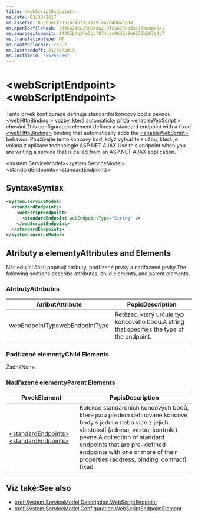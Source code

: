```yaml
---
title: <webScriptEndpoint>
ms.date: 03/30/2017
ms.assetid: 85cb5ecf-351b-45f3-aa29-aa2e4b64bcdd
ms.openlocfilehash: 3d95624c82388ed6219fc567dd2d3c17bedad7a1
ms.sourcegitcommit: 14355b4b2fe5bcf874cac96d0a9e6376b567e4c7
ms.translationtype: MT
ms.contentlocale: cs-CZ
ms.lasthandoff: 01/30/2019
ms.locfileid: "55255286"
---
```

# <a name="webscriptendpoint"></a><span data-ttu-id="96046-101">\<webScriptEndpoint></span><span class="sxs-lookup"><span data-stu-id="96046-101">\<webScriptEndpoint></span></span>
<span data-ttu-id="96046-102">Tento prvek konfigurace definuje standardní koncový bod s pevnou [ \<webHttpBinding >](../../../../../docs/framework/configure-apps/file-schema/wcf/webhttpbinding.md) vazby, která automaticky přidá [ \<enableWebScript >](../../../../../docs/framework/configure-apps/file-schema/wcf/enablewebscript.md) chování.</span><span class="sxs-lookup"><span data-stu-id="96046-102">This configuration element defines a standard endpoint with a fixed [\<webHttpBinding>](../../../../../docs/framework/configure-apps/file-schema/wcf/webhttpbinding.md) binding that automatically adds the [\<enableWebScript>](../../../../../docs/framework/configure-apps/file-schema/wcf/enablewebscript.md) behavior.</span></span> <span data-ttu-id="96046-103">Používejte tento koncový bod, když vytváříte službu, která je volána z aplikace technologie ASP.NET AJAX.</span><span class="sxs-lookup"><span data-stu-id="96046-103">Use this endpoint when you are writing a service that is called from an ASP.NET AJAX application.</span></span>  
  
<span data-ttu-id="96046-104">\<system.ServiceModel></span><span class="sxs-lookup"><span data-stu-id="96046-104">\<system.ServiceModel></span></span>  
<span data-ttu-id="96046-105">\<standardEndpoints></span><span class="sxs-lookup"><span data-stu-id="96046-105">\<standardEndpoints></span></span>  
  
## <a name="syntax"></a><span data-ttu-id="96046-106">Syntaxe</span><span class="sxs-lookup"><span data-stu-id="96046-106">Syntax</span></span>  
  
```xml  
<system.serviceModel>
  <standardEndpoints>
    <webScriptEndpoint>
      <standardEndpoint webEndpointType="String" />
    </webScriptEndpoint>
  </standardEndpoints>
</system.serviceModel>
```  
  
## <a name="attributes-and-elements"></a><span data-ttu-id="96046-107">Atributy a elementy</span><span class="sxs-lookup"><span data-stu-id="96046-107">Attributes and Elements</span></span>  
 <span data-ttu-id="96046-108">Následující části popisují atributy, podřízené prvky a nadřazené prvky.</span><span class="sxs-lookup"><span data-stu-id="96046-108">The following sections describe attributes, child elements, and parent elements.</span></span>  
  
### <a name="attributes"></a><span data-ttu-id="96046-109">Atributy</span><span class="sxs-lookup"><span data-stu-id="96046-109">Attributes</span></span>  
  
|<span data-ttu-id="96046-110">Atribut</span><span class="sxs-lookup"><span data-stu-id="96046-110">Attribute</span></span>|<span data-ttu-id="96046-111">Popis</span><span class="sxs-lookup"><span data-stu-id="96046-111">Description</span></span>|  
|---------------|-----------------|  
|<span data-ttu-id="96046-112">webEndpointType</span><span class="sxs-lookup"><span data-stu-id="96046-112">webEndpointType</span></span>|<span data-ttu-id="96046-113">Řetězec, který určuje typ koncového bodu.</span><span class="sxs-lookup"><span data-stu-id="96046-113">A string that specifies the type of the endpoint.</span></span>|  
  
### <a name="child-elements"></a><span data-ttu-id="96046-114">Podřízené elementy</span><span class="sxs-lookup"><span data-stu-id="96046-114">Child Elements</span></span>  
 <span data-ttu-id="96046-115">Žádné</span><span class="sxs-lookup"><span data-stu-id="96046-115">None.</span></span>  
  
### <a name="parent-elements"></a><span data-ttu-id="96046-116">Nadřazené elementy</span><span class="sxs-lookup"><span data-stu-id="96046-116">Parent Elements</span></span>  
  
|<span data-ttu-id="96046-117">Prvek</span><span class="sxs-lookup"><span data-stu-id="96046-117">Element</span></span>|<span data-ttu-id="96046-118">Popis</span><span class="sxs-lookup"><span data-stu-id="96046-118">Description</span></span>|  
|-------------|-----------------|  
|[<span data-ttu-id="96046-119">\<standardEndpoints></span><span class="sxs-lookup"><span data-stu-id="96046-119">\<standardEndpoints></span></span>](../../../../../docs/framework/configure-apps/file-schema/wcf/standardendpoints.md)|<span data-ttu-id="96046-120">Kolekce standardních koncových bodů, které jsou předem definované koncové body s jedním nebo více z jejich vlastností (adresu, vazbu, kontrakt) pevné.</span><span class="sxs-lookup"><span data-stu-id="96046-120">A collection of standard endpoints that are pre-defined endpoints with one or more of their properties (address, binding, contract) fixed.</span></span>|  
  
## <a name="see-also"></a><span data-ttu-id="96046-121">Viz také:</span><span class="sxs-lookup"><span data-stu-id="96046-121">See also</span></span>
- <xref:System.ServiceModel.Description.WebScriptEndpoint>
- <xref:System.ServiceModel.Configuration.WebScriptEndpointElement>
